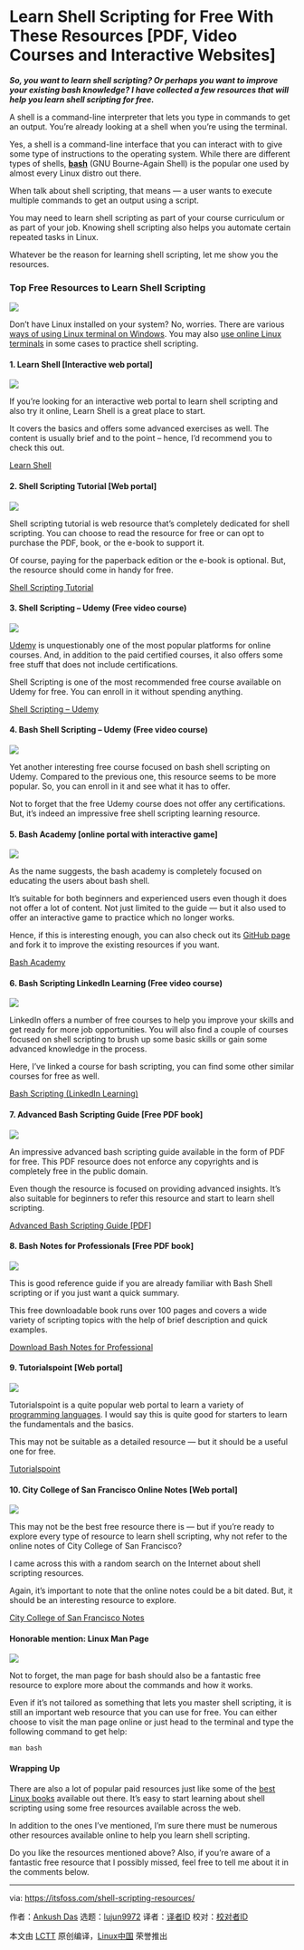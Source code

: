 [#]: collector: (lujun9972)
[#]: translator: ( )
[#]: reviewer: ( )
[#]: publisher: ( )
[#]: url: ( )
[#]: subject: (Learn Shell Scripting for Free With These Resources [PDF, Video Courses and Interactive Websites])
[#]: via: (https://itsfoss.com/shell-scripting-resources/)
[#]: author: (Ankush Das https://itsfoss.com/author/ankush/)

Learn Shell Scripting for Free With These Resources [PDF, Video Courses and Interactive Websites]
======

_**So, you want to learn shell scripting? Or perhaps you want to improve your existing bash knowledge? I have collected a few resources that will help you learn shell scripting for free.**_

A shell is a command-line interpreter that lets you type in commands to get an output. You’re already looking at a shell when you’re using the terminal.

Yes, a shell is a command-line interface that you can interact with to give some type of instructions to the operating system. While there are different types of shells, **[bash][1]** (GNU Bourne-Again Shell) is the popular one used by almost every Linux distro out there.

When talk about shell scripting, that means — a user wants to execute multiple commands to get an output using a script.

You may need to learn shell scripting as part of your course curriculum or as part of your job. Knowing shell scripting also helps you automate certain repeated tasks in Linux.

Whatever be the reason for learning shell scripting, let me show you the resources.

### Top Free Resources to Learn Shell Scripting

![][2]

Don’t have Linux installed on your system? No, worries. There are various [ways of using Linux terminal on Windows][3]. You may also [use online Linux terminals][4] in some cases to practice shell scripting.

#### 1\. Learn Shell [Interactive web portal]

![][5]

If you’re looking for an interactive web portal to learn shell scripting and also try it online, Learn Shell is a great place to start.

It covers the basics and offers some advanced exercises as well. The content is usually brief and to the point – hence, I’d recommend you to check this out.

[Learn Shell][6]

#### 2\. Shell Scripting Tutorial [Web portal]

![][7]

Shell scripting tutorial is web resource that’s completely dedicated for shell scripting. You can choose to read the resource for free or can opt to purchase the PDF, book, or the e-book to support it.

Of course, paying for the paperback edition or the e-book is optional. But, the resource should come in handy for free.

[Shell Scripting Tutorial][8]

#### 3\. Shell Scripting – Udemy (Free video course)

![][9]

[Udemy][10] is unquestionably one of the most popular platforms for online courses. And, in addition to the paid certified courses, it also offers some free stuff that does not include certifications.

Shell Scripting is one of the most recommended free course available on Udemy for free. You can enroll in it without spending anything.

[Shell Scripting – Udemy][11]

#### 4\. Bash Shell Scripting – Udemy (Free video course)

![][12]

Yet another interesting free course focused on bash shell scripting on Udemy. Compared to the previous one, this resource seems to be more popular. So, you can enroll in it and see what it has to offer.

Not to forget that the free Udemy course does not offer any certifications. But, it’s indeed an impressive free shell scripting learning resource.

#### 5\. Bash Academy [online portal with interactive game]

![][13]

As the name suggests, the bash academy is completely focused on educating the users about bash shell.

It’s suitable for both beginners and experienced users even though it does not offer a lot of content. Not just limited to the guide — but it also used to offer an interactive game to practice which no longer works.

Hence, if this is interesting enough, you can also check out its [GitHub page][14] and fork it to improve the existing resources if you want.

[Bash Academy][15]

#### 6\. Bash Scripting LinkedIn Learning (Free video course)

![][16]

LinkedIn offers a number of free courses to help you improve your skills and get ready for more job opportunities. You will also find a couple of courses focused on shell scripting to brush up some basic skills or gain some advanced knowledge in the process.

Here, I’ve linked a course for bash scripting, you can find some other similar courses for free as well.

[Bash Scripting (LinkedIn Learning)][17]

#### 7\. Advanced Bash Scripting Guide [Free PDF book]

![][18]

An impressive advanced bash scripting guide available in the form of PDF for free. This PDF resource does not enforce any copyrights and is completely free in the public domain.

Even though the resource is focused on providing advanced insights. It’s also suitable for beginners to refer this resource and start to learn shell scripting.

[Advanced Bash Scripting Guide [PDF]][19]

#### 8\. Bash Notes for Professionals [Free PDF book]

![][20]

This is good reference guide if you are already familiar with Bash Shell scripting or if you just want a quick summary.

This free downloadable book runs over 100 pages and covers a wide variety of scripting topics with the help of brief description and quick examples.

[Download Bash Notes for Professional][21]

#### 9\. Tutorialspoint [Web portal]

![][22]

Tutorialspoint is a quite popular web portal to learn a variety of [programming languages][23]. I would say this is quite good for starters to learn the fundamentals and the basics.

This may not be suitable as a detailed resource — but it should be a useful one for free.

[Tutorialspoint][24]

#### 10\. City College of San Francisco Online Notes [Web portal]

![][25]

This may not be the best free resource there is — but if you’re ready to explore every type of resource to learn shell scripting, why not refer to the online notes of City College of San Francisco?

I came across this with a random search on the Internet about shell scripting resources.

Again, it’s important to note that the online notes could be a bit dated. But, it should be an interesting resource to explore.

[City College of San Francisco Notes][26]

#### Honorable mention: Linux Man Page

![][27]

Not to forget, the man page for bash should also be a fantastic free resource to explore more about the commands and how it works.

Even if it’s not tailored as something that lets you master shell scripting, it is still an important web resource that you can use for free. You can either choose to visit the man page online or just head to the terminal and type the following command to get help:

```
man bash
```

#### Wrapping Up

There are also a lot of popular paid resources just like some of the [best Linux books][28] available out there. It’s easy to start learning about shell scripting using some free resources available across the web.

In addition to the ones I’ve mentioned, I’m sure there must be numerous other resources available online to help you learn shell scripting.

Do you like the resources mentioned above? Also, if you’re aware of a fantastic free resource that I possibly missed, feel free to tell me about it in the comments below.

--------------------------------------------------------------------------------

via: https://itsfoss.com/shell-scripting-resources/

作者：[Ankush Das][a]
选题：[lujun9972][b]
译者：[译者ID](https://github.com/译者ID)
校对：[校对者ID](https://github.com/校对者ID)

本文由 [LCTT](https://github.com/LCTT/TranslateProject) 原创编译，[Linux中国](https://linux.cn/) 荣誉推出

[a]: https://itsfoss.com/author/ankush/
[b]: https://github.com/lujun9972
[1]: https://en.wikipedia.org/wiki/Bash_(Unix_shell)
[2]: https://i1.wp.com/itsfoss.com/wp-content/uploads/2020/06/Learn-Shell-Scripting.png?ssl=1
[3]: https://itsfoss.com/run-linux-commands-in-windows/
[4]: https://itsfoss.com/online-linux-terminals/
[5]: https://i2.wp.com/itsfoss.com/wp-content/uploads/2020/06/learnshell.png?ssl=1
[6]: https://www.learnshell.org/
[7]: https://i2.wp.com/itsfoss.com/wp-content/uploads/2020/06/shell-scripting-tutorial.png?ssl=1
[8]: https://www.shellscript.sh/
[9]: https://i0.wp.com/itsfoss.com/wp-content/uploads/2020/06/shell-scripting-udemy.png?ssl=1
[10]: https://www.udemy.com
[11]: https://www.udemy.com/course/shell-scripting-i/
[12]: https://i0.wp.com/itsfoss.com/wp-content/uploads/2020/06/bash-shell-scripting.png?ssl=1
[13]: https://i1.wp.com/itsfoss.com/wp-content/uploads/2020/06/the-bash-academy.png?ssl=1
[14]: https://github.com/lhunath/guide.bash.academy
[15]: https://guide.bash.academy/
[16]: https://i2.wp.com/itsfoss.com/wp-content/uploads/2020/06/learn-bash-scripting-linkedin.png?ssl=1
[17]: https://www.linkedin.com/learning/learning-bash-scripting
[18]: https://i0.wp.com/itsfoss.com/wp-content/uploads/2020/06/advanced-bash-scripting-pdf.png?ssl=1
[19]: http://tldp.org/LDP/abs/abs-guide.pdf
[20]: https://i0.wp.com/itsfoss.com/wp-content/uploads/2020/06/Bash-Notes-for-Professional.jpg?ssl=1
[21]: https://goalkicker.com/BashBook/
[22]: https://i1.wp.com/itsfoss.com/wp-content/uploads/2020/06/tutorialspoint-shell.png?ssl=1
[23]: https://en.wikipedia.org/wiki/Programming_language
[24]: https://www.tutorialspoint.com/unix/shell_scripting.htm
[25]: https://i2.wp.com/itsfoss.com/wp-content/uploads/2020/06/scripting-notes-ccsf.png?ssl=1
[26]: https://fog.ccsf.edu/~gboyd/cs160b/online/index.html
[27]: https://i2.wp.com/itsfoss.com/wp-content/uploads/2020/06/bash-linux-man-page.png?ssl=1
[28]: https://itsfoss.com/best-linux-books/
